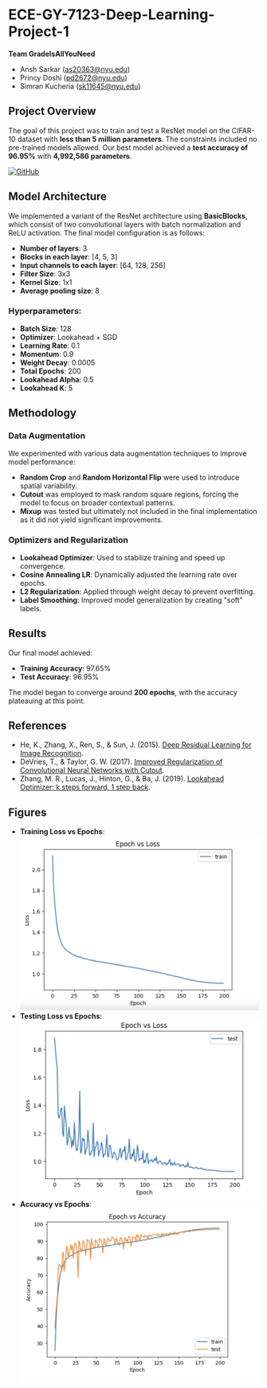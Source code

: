 # ECE-GY-7123-Deep-Learning-Project-1

**Team GradeIsAllYouNeed**  
- Ansh Sarkar (as20363@nyu.edu)
- Princy Doshi (pd2672@nyu.edu)
- Simran Kucheria (sk11645@nyu.edu)


## Project Overview

The goal of this project was to train and test a ResNet model on the CIFAR-10 dataset with **less than 5 million parameters**. The constraints included no pre-trained models allowed. Our best model achieved a **test accuracy of 96.95%** with **4,992,586 parameters**.

[![GitHub](https://img.shields.io/badge/GitHub-Repository-blue)](https://github.com/anshsarkar/ECE-GY-7123-Deep-Learning-Project-1)



## Model Architecture

We implemented a variant of the ResNet architecture using **BasicBlocks**, which consist of two convolutional layers with batch normalization and ReLU activation. The final model configuration is as follows:

- **Number of layers**: 3
- **Blocks in each layer**: [4, 5, 3]
- **Input channels to each layer**: [64, 128, 256]
- **Filter Size**: 3x3
- **Kernel Size**: 1x1
- **Average pooling size**: 8

### Hyperparameters:
- **Batch Size**: 128
- **Optimizer**: Lookahead + SGD
- **Learning Rate**: 0.1
- **Momentum**: 0.9
- **Weight Decay**: 0.0005
- **Total Epochs**: 200
- **Lookahead Alpha**: 0.5
- **Lookahead K**: 5



## Methodology

### Data Augmentation
We experimented with various data augmentation techniques to improve model performance:
- **Random Crop** and **Random Horizontal Flip** were used to introduce spatial variability.
- **Cutout** was employed to mask random square regions, forcing the model to focus on broader contextual patterns.
- **Mixup** was tested but ultimately not included in the final implementation as it did not yield significant improvements.

### Optimizers and Regularization
- **Lookahead Optimizer**: Used to stabilize training and speed up convergence.
- **Cosine Annealing LR**: Dynamically adjusted the learning rate over epochs.
- **L2 Regularization**: Applied through weight decay to prevent overfitting.
- **Label Smoothing**: Improved model generalization by creating "soft" labels.



## Results

Our final model achieved:
- **Training Accuracy**: 97.65%
- **Test Accuracy**: 96.95%

The model began to converge around **200 epochs**, with the accuracy plateauing at this point.



## References

- He, K., Zhang, X., Ren, S., & Sun, J. (2015). [Deep Residual Learning for Image Recognition](https://arxiv.org/abs/1512.03385).
- DeVries, T., & Taylor, G. W. (2017). [Improved Regularization of Convolutional Neural Networks with Cutout](https://arxiv.org/abs/1708.04552).
- Zhang, M. R., Lucas, J., Hinton, G., & Ba, J. (2019). [Lookahead Optimizer: k steps forward, 1 step back](https://arxiv.org/abs/1907.08610).



## Figures

- **Training Loss vs Epochs**: ![Training Loss](./plots/EpochVsLossTrain.png)
- **Testing Loss vs Epochs**: ![Testing Loss](./plots/EpochVsLossTest.png)
- **Accuracy vs Epochs**: ![Accuracy](./plots/EpochVsAccuracy.png)
